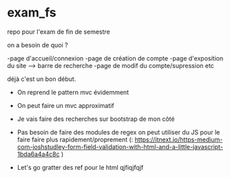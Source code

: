 # exam_fs
repo pour l'exam de fin de semestre 

on a besoin de quoi ? 

-page d'accueil/connexion
-page de création de compte 
-page d'exposition du site --> barre de recherche 
-page de modif du compte/supression etc  

déjà c'est un bon début. 

- On reprend le pattern mvc évidemment 
- On peut faire un mvc approximatif 
- Je vais faire des recherches sur bootstrap de mon côté 
- Pas besoin de faire des modules de regex on peut utiliser du JS pour le faire faire plus rapidement/proprement (: https://itnext.io/https-medium-com-joshstudley-form-field-validation-with-html-and-a-little-javascript-1bda6a4a4c8c )

- Let's go gratter des ref pour le html 
qjfiqjfqjf